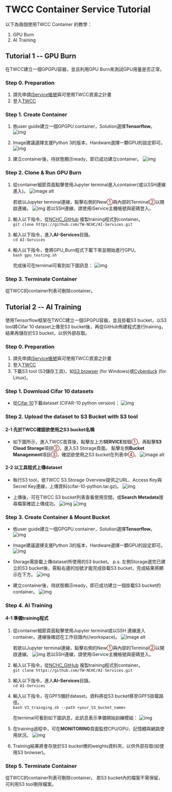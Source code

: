 # TWCC Container Service Tutorial 
以下為兩個使用TWCC Container 的教學：
1. GPU Burn
2. AI Training

## Tutorial 1 -- GPU Burn
  在TWCC建立一個GPGPU容器，並且利用GPU Burn來測試GPU用量是否正常。
  
### Step 0. Preparation
1. 請先申請[iService帳號](https://iservice.nchc.org.tw/nchc_service/index.php)與可使用TWCC資源之計畫
2. 登入[TWCC](https://www.twcc.ai/)

### Step 1. Create Container
  1. 依user guide建立一個GPGPU container，Solution選擇**Tensorflow**。
  ![img](https://snag.gy/3mfqQB.jpg)
  
  2. Image建議選擇支援Python 3的版本，Hardware選擇一顆GPU的設定即可。
  ![img](https://snag.gy/h8R5k4.jpg)
  
  3. 建立container後，待狀態顯示ready，即已成功建立container。
  ![img](https://snag.gy/6obSIT.jpg)

### Step 2. Clone & Run GPU Burn

 1. 從container細節頁面點擊使用Jupyter terminal進入container(或以SSH連線進入)。
![image alt](https://snag.gy/2wV0Na.jpg)

    若欲以Jupyter terminal連線，點擊右側的New<font style="color:maroon;">①</font>與內部的Terminal<font style="color:maroon;">②</font>以開啟連線。
    ![img](https://snag.gy/adzsiX.jpg)
    若以SSH連線，請使用iService主機帳號與密碼登入。
 
 2. 輸入以下指令，從[NCHC_GitHub](https://github.com/TW-NCHC/AI-Services/tree/V3Training) 複製training程式到container。<br>
 `git clone https://github.com/TW-NCHC/AI-Services.git` 
 
 3. 輸入以下指令，進入**AI-Services**目錄。<br>
 `cd AI-Services` 
 
 4. 輸入以下指令，會將GPU_Burn程式下載下來並開始進行GPU。<br>
 `bash gpu_testing.sh` 
 
    完成後可在ternimal可看到如下圖訊息：
 ![img](https://snag.gy/5y8Lh4.jpg)
 

### Step 3. Terminate Container
  從TWCC的container列表可刪除container。

## Tutorial 2 -- AI Training
使用Tensorflow框架在TWCC建立一個GPGPU容器，並且掛載S3 bucket，以S3 tool將Cifar 10 dataset上傳至S3 bucket後，再從GitHub佈建程式進行training，結果再儲存於S3 bucket，以供外部存取。


### Step 0. Preparation
1. 請先申請[iService帳號](https://iservice.nchc.org.tw/nchc_service/index.php)與可使用TWCC資源之計畫
2. 登入[TWCC](https://www.twcc.ai/)
3. 下載S3 tool (S3儲存工具)，如[S3 browser](http://s3browser.com/) (for Windows)或[Cyberduck](https://cyberduck.io/) (for Linux)。

### Step 1. Download Cifar 10 datasets
- 從[Cifar 10](https://www.cs.toronto.edu/~kriz/cifar.html)下載dataset (CIFAR-10 python version)：
![img](https://snag.gy/doqAk4.jpg)

### Step 2. Upload the dataset to S3 Bucket with S3 tool

#### 2-1 先於TWCC確認欲使用之S3 bucket名稱
  - 如下圖所示，進入TWCC首頁後，點擊左上方**SERVICE**按鈕<font style="color:maroon;">①</font>，再點擊**S3 Cloud Storage**項目<font style="color:maroon;">②</font>，進入S3 Storage頁面。
  點擊左側**Bucket Management**項目<font style="color:maroon;">③</font>，確認欲使用之S3 bucket在列表中<font style="color:maroon;">④</font>。
  ![image alt](https://snag.gy/D0IYWQ.jpg)
  
#### 2-2 以工具程式上傳dataset
  - 執行S3 tool，依TWCC S3 Storage Overview提供之URL、Access Key與Secret Key連線，上傳資料(cifar-10-python.tar.gz)。
  ![img](https://snag.gy/14mWX5.jpg)
  
  - 上傳後，可在TWCC S3 bucket列表查看使用空間，或**Search Metadata**搜尋檔案確認上傳成功。
  ![img](https://snag.gy/r97i4I.jpg)
  ![img](https://snag.gy/PiR2rG.jpg)

### Step 3. Create Container & Mount Bucket
  - 依user guide建立一個GPGPU container，Solution選擇**Tensorflow**。
  ![img](https://snag.gy/3mfqQB.jpg)
  
  - Image建議選擇支援Python 3的版本，Hardware選擇一顆GPU的設定即可。
  ![img](https://snag.gy/h8R5k4.jpg)
  
  - Storage需掛載上傳dataset所使用的S3 bucket。
  p.s. 左側Storage選完已建立的S3 bucket後，需點右邊的加號才能完成掛載S3 bucket，完成結果將顯示在下方。
  ![img](https://snag.gy/L2QXkJ.jpg)
  
  - 建立container後，待狀態顯示ready，即已成功建立一個掛載S3 bucket的container。
  ![img](https://snag.gy/6obSIT.jpg)


### Step 4. AI Training

#### 4-1 準備training程式
 1. 從container細節頁面點擊使用Jupyter terminal或以SSH 連線進入container。連線後確認在工作目錄內(/workspace)。
![image alt](https://snag.gy/2wV0Na.jpg)

    若欲以Jupyter terminal連線，點擊右側的New<font style="color:maroon;">①</font>與內部的Terminal<font style="color:maroon;">②</font>以開啟連線。
    ![img](https://snag.gy/adzsiX.jpg)
    若以SSH連線，請使用iService主機帳號與密碼登入。
 
 2. 輸入以下指令，從[NCHC_GitHub](https://github.com/TW-NCHC/AI-Services/tree/V3Training) 複製training程式到container。<br>
 `git clone https://github.com/TW-NCHC/AI-Services.git` 
 
 3. 輸入以下指令，進入**AI-Services**目錄。<br>
 `cd AI-Services` 
 
 4. 輸入以下指令，在GPFS備好dataset。資料將從S3 bucket移至GPFS掛載路徑。<br>
 `bash V3_trainging.sh --path <your_S3_bucket_name>` 

 
    在ternimal可看到如下圖訊息，此訊息表示準備開始訓練模組：
 ![img](https://snag.gy/UtCw7b.jpg)
 
 5. 在training過程中，可在**MONITORING**頁面監控CPU/GPU、記憶體與網路使用狀況。
 ![img](https://snag.gy/d0pT7Z.jpg)
 
 6. Training結果將會存放於S3 bucket裡的weights資料夾，以供外部存取(如使用S3 browser)。


### Step 5. Terminate Container
  從TWCC的container列表可刪除container。
  若S3 bucket內的檔案不需保留，可利用S3 tool刪除檔案。
